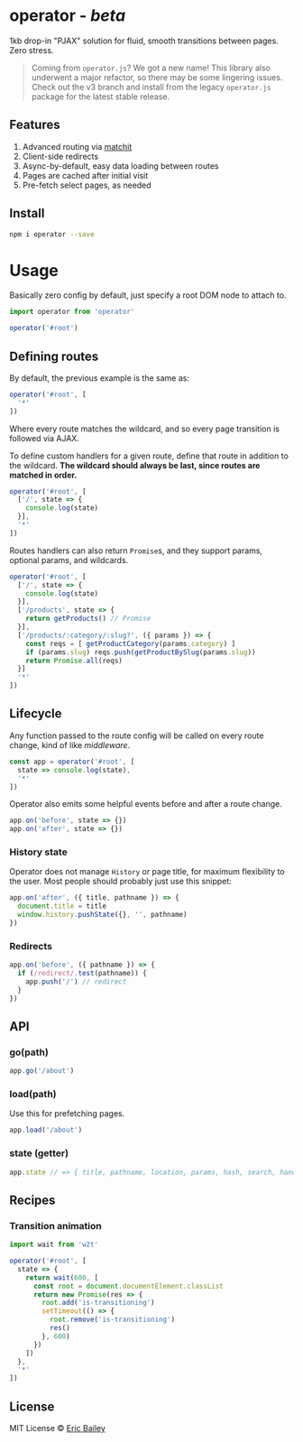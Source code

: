 # operator - *beta*
1kb drop-in "PJAX" solution for fluid, smooth transitions between pages. Zero stress.

> Coming from `operator.js`? We got a new name! This library also underwent a
> major refactor, so there may be some lingering issues. Check out the v3 branch
> and install from the legacy `operator.js` package for the latest stable
> release.

## Features
1. Advanced routing via [matchit](https://github.com/lukeed/matchit)
2. Client-side redirects
3. Async-by-default, easy data loading between routes
4. Pages are cached after initial visit
5. Pre-fetch select pages, as needed

## Install
```bash
npm i operator --save
```

# Usage
Basically zero config by default, just specify a root DOM node to attach to.
```javascript
import operator from 'operator'

operator('#root')
```

## Defining routes
By default, the previous example is the same as:
```javascript
operator('#root', [
  '*'
])
```
Where every route matches the wildcard, and so every page transition is followed via
AJAX.

To define custom handlers for a given route, define that route in addition to
the wildcard. **The wildcard should always be last, since routes are matched in
order.**
```javascript
operator('#root', [
  ['/', state => {
    console.log(state)
  }],
  '*'
])
```

Routes handlers can also return `Promise`s, and they support params, optional
params, and wildcards.
```javascript
operator('#root', [
  ['/', state => {
    console.log(state)
  }],
  ['/products', state => {
    return getProducts() // Promise
  }],
  ['/products/:category/:slug?', ({ params }) => {
    const reqs = [ getProductCategory(params.category) ]
    if (params.slug) reqs.push(getProductBySlug(params.slug))
    return Promise.all(reqs)
  }]
  '*'
])
```

## Lifecycle
Any function passed to the route config will be called on every route change,
kind of like *middleware*.
```javascript
const app = operator('#root', [
  state => console.log(state),
  '*'
])
```

Operator also emits some helpful events before and after a route change.
```javascript
app.on('before', state => {})
app.on('after', state => {})
```

### History state
Operator does not manage `History` or page title, for maximum flexibility to the
user. Most people should probably just use this snippet:
```javascript
app.on('after', ({ title, pathname }) => {
  document.title = title
  window.history.pushState({}, '', pathname)
})
```

### Redirects
```javascript
app.on('before', ({ pathname }) => {
  if (/redirect/.test(pathname)) {
    app.push('/') // redirect
  }
})
```

## API
### go(path)
```javascript
app.go('/about')
```

### load(path)
Use this for prefetching pages.
```javascript
app.load('/about')
```

### state (getter)
```javascript
app.state // => { title, pathname, location, params, hash, search, handler }
```

## Recipes

### Transition animation
```javascript
import wait from 'w2t'

operator('#root', [
  state => {
    return wait(600, [
      const root = document.documentElement.classList
      return new Promise(res => {
        root.add('is-transitioning')
        setTimeout(() => {
          root.remove('is-transitioning')
          res()
        }, 600)
      })
    ])
  },
  '*'
])
```

## License
MIT License © [Eric Bailey](https://estrattonbailey.com)
